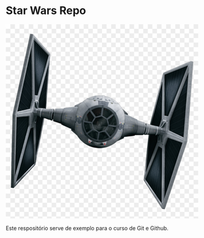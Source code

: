 # Star Wars Repo

![alt text](https://github.com/eamnicoletti/StarWarsRepo/blob/master/tie-fighter.png?raw=true)

<!-- ![TIE Fighter](./tie-fighter.png) -->

Este respositório serve de exemplo para o curso de Git e Github.
